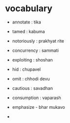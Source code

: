 # vocabulary

- annotate : tika

- tamed : kabuma

- notoriously : prakhyat rite

- concurrency : sammati

- exploiting : shoshan

- hid : chupavel

- omit : chhodi devu

- cautious : savadhan

- consumption : vaparash

- emphasize - bhar mukavo

- 